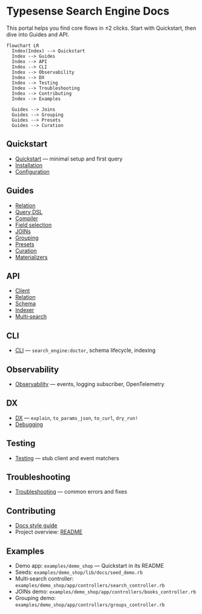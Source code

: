 # Typesense Search Engine Docs

This portal helps you find core flows in ≤2 clicks. Start with Quickstart, then dive into Guides and API.

```mermaid
flowchart LR
  Index(Index) --> Quickstart
  Index --> Guides
  Index --> API
  Index --> CLI
  Index --> Observability
  Index --> DX
  Index --> Testing
  Index --> Troubleshooting
  Index --> Contributing
  Index --> Examples

  Guides --> Joins
  Guides --> Grouping
  Guides --> Presets
  Guides --> Curation
```

## Quickstart

- [Quickstart](./quickstart.md) — minimal setup and first query
- [Installation](./installation.md)
- [Configuration](./configuration.md)

## Guides

- [Relation](./relation.md)
- [Query DSL](./query_dsl.md)
- [Compiler](./compiler.md)
- [Field selection](./field_selection.md)
- [JOINs](./joins.md)
- [Grouping](./grouping.md)
- [Presets](./presets.md)
- [Curation](./curation.md)
- [Materializers](./materializers.md)

## API

- [Client](./client.md)
- [Relation](./relation.md)
- [Schema](./schema.md)
- [Indexer](./indexer.md)
- [Multi‑search](./multi_search.md)

## CLI

- [CLI](./cli.md) — `search_engine:doctor`, schema lifecycle, indexing

## Observability

- [Observability](./observability.md) — events, logging subscriber, OpenTelemetry

## DX

- [DX](./dx.md) — `explain`, `to_params_json`, `to_curl`, `dry_run!`
- [Debugging](./debugging.md)

## Testing

- [Testing](./testing.md) — stub client and event matchers

## Troubleshooting

- [Troubleshooting](./troubleshooting.md) — common errors and fixes

## Contributing

- [Docs style guide](./contributing/docs_style.md)
- Project overview: [README](../README.md)

## Examples

- Demo app: `examples/demo_shop` — Quickstart in its README
- Seeds: `examples/demo_shop/lib/docs/seed_demo.rb`
- Multi‑search controller: `examples/demo_shop/app/controllers/search_controller.rb`
- JOINs demo: `examples/demo_shop/app/controllers/books_controller.rb`
- Grouping demo: `examples/demo_shop/app/controllers/groups_controller.rb`
